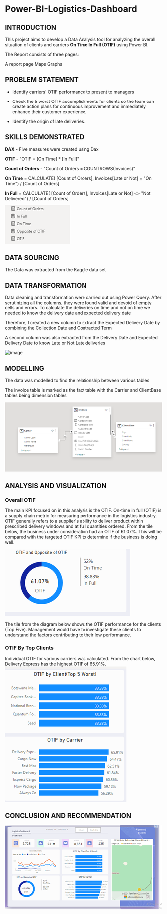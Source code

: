 # Power-BI-Logistics-Dashboard

## INTRODUCTION
This project aims to develop a Data Analysis tool for analyzing the overall situation of clients and carriers **On Time In Full (OTIF)** using Power BI.

The Report consists of three pages:

A report page
Maps
Graphs


## PROBLEM STATEMENT
- Identify carriers' OTIF performance to present to managers

- Check the 5 worst OTIF accomplishments for clients so the team can create action plans for continuous improvement and immediately enhance their customer experience.

- Identify the origin of late deliveries.

## SKILLS DEMONSTRATED

**DAX** - Five measures were created using Dax 

**OTIF** - "OTIF = [On Time] * [In Full]"

**Count of Orders** - "Count of Orders = COUNTROWS(Invoices)"

**On Time** = 
CALCULATE(
    [Count of Orders],
    Invoices[Late or Not] = "On Time")
    /
    [Count of Orders]

**In Full** = 
CALCULATE(
    [Count of Orders],
    Invoices[Late or Not] <> "Not Delivered")
    /
    [Count of Orders]

![](Measures_LD.png)
## DATA SOURCING
The Data was extracted from the Kaggle data set
## DATA TRANSFORMATION
Data cleaning and transformation were carried out using Power Query. After scrutinizing all the columns, they were found valid and devoid of empty cells and errors. To calculate the deliveries on time and not on time we needed to know the delivery date and expected delivery date 

Therefore, I created a new column to extract the Expected Delivery Date by combining the Collection Date and Contracted Term

A second column was also extracted from the Delivery Date and Expected Delivery Date to know Late or Not Late deliveries 


![image](https://github.com/zezor/Power-BI-Logistics-Dashboard/assets/39943217/d664b2e2-99ce-4c82-b222-ee34e6acbfa8)

## MODELLING
The data was modelled to find the relationship between various tables

The invoice table is marked as the fact table with the Carrier and ClientBase tables being dimension tables

![](Model_LD.png)

## ANALYSIS AND VISUALIZATION
### Overall OTIF
The main KPI focused on in this analysis is the OTIF. On-time in full (OTIF) is a supply chain metric for measuring performance in the logistics
 industry. OTIF generally refers to a supplier's ability to deliver product within prescribed delivery windows and at full quantities ordered.
From the tile below, the business under consideration had an OTIF of 61.07%. This will be compared with the targeted OTIF KPI to determine if the business is doing well.

![](OTIF_LD.png)

The tile from the diagram below shows the OTIF performance for the clients (Top Five). 
Management would have to investigate these clients to understand the factors contributing to their low performance.

### OTIF By Top Clients
Individual OTIF for various carriers was calculated. From the chart below, Delivery Express has the highest OTIF of 65.91%.
![](OTIF_by_clients.png)

## CONCLUSION AND RECOMMENDATION
![](Report_LD.png)


